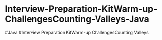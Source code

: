 # Interview-Preparation-KitWarm-up-ChallengesCounting-Valleys-Java
#Java #Interview Preparation KitWarm-up ChallengesCounting Valleys
